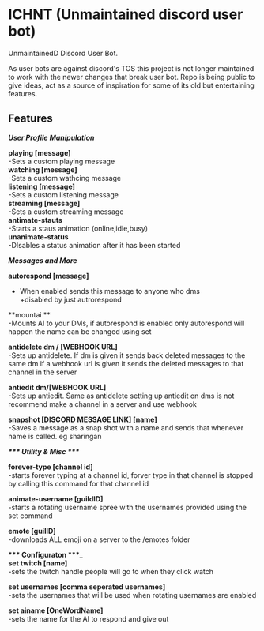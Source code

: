 # ICHNT (Unmaintained discord user bot)  

UnmaintainedD Discord User Bot.    

As user bots are against discord's TOS this project is not longer maintained to work with the newer changes that break user bot. Repo is being public to give ideas, act as a source of inspiration for some of its old but entertaining features.  


## Features 


__***User Profile Manipulation***__

**playing [message]**  
-Sets a custom playing message  
**watching [message]**  
-Sets a custom wathcing message  
**listening [message]**  
-Sets a custom listening message   
**streaming [message]**  
-Sets a custom streaming message  
**antimate-stauts**  
-Starts a staus animation (online,idle,busy)  
**unanimate-status**  
-DIsables a status animation after it has been started  


__***Messages and More***__  

**autorespond [message]**  
- When enabled  sends this message to anyone who dms  
+disabled by just autrorespond  

**mountai **  
-Mounts AI to your DMs, if autorespond is enabled only autorespond will happen
the name can be changed using set  

**antidelete dm / [WEBHOOK URL]**  
-Sets up antidelete. If dm is given it sends back deleted messages to the same dm if a webhook url is given it sends the deleted messages to that channel in the server  

**antiedit dm/[WEBHOOK URL]**  
-Sets up antiedit. Same as antidelete setting up antiedit on dms is not recommend make a channel in a server and use webhook  

**snapshot [DISCORD MESSAGE LINK] [name]**  
-Saves a message as a snap shot with a name and sends that whenever name is called. eg sharingan  

___*** Utility & Misc ***___  

**forever-type [channel id]**   
-starts forever typing at a channel id, forver type in that channel is stopped by calling this command for that channel id  

**animate-username [guildID]**  
-starts a rotating username spree with the usernames provided using the set command  

**emote [guilID]**  
-downloads ALL emoji on a server to the /emotes folder  

__*** Configuraton ***___  
**set twitch [name]**  
-sets the twitch handle people will go to when they click watch  

**set usernames [comma seperated usernames]**  
-sets the usernames that will be used when rotating usernames are enabled  

**set ainame [OneWordName]**  
-sets the name for the AI to respond and give out  
